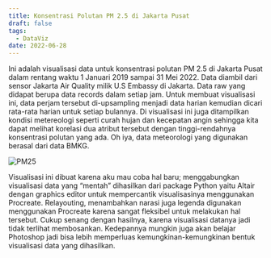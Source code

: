 ```yaml
---
title: Konsentrasi Polutan PM 2.5 di Jakarta Pusat
draft: false
tags:
  - DataViz
date: 2022-06-28
---
```


Ini adalah visualisasi data untuk konsentrasi polutan PM 2.5 di Jakarta Pusat dalam rentang waktu 1 Januari 2019 sampai 31 Mei 2022. Data diambil dari sensor Jakarta Air Quality milik U.S Embassy di Jakarta. Data raw yang didapat berupa data records dalam setiap jam. Untuk membuat visualisasi ini, data perjam tersebut di-upsampling menjadi data harian kemudian dicari rata-rata harian untuk setiap bulannya. Di visualisasi ini juga ditampilkan kondisi metereologi seperti curah hujan dan kecepatan angin sehingga kita dapat melihat korelasi dua atribut tersebut dengan tinggi-rendahnya konsentrasi polutan yang ada. Oh iya, data meteorologi yang digunakan berasal dari data BMKG.

![PM25](/images/pm25-jakpus.png)

Visualisasi ini dibuat karena aku mau coba hal baru; menggabungkan visualisasi data yang “mentah” dihasilkan dari package Python yaitu Altair dengan graphics editor untuk mempercantik visualisasinya menggunakan Procreate. Relayouting, menambahkan narasi juga legenda digunakan menggunakan Procreate karena sangat fleksibel untuk melakukan hal tersebut. Cukup senang dengan hasilnya, karena visualisasi datanya jadi tidak terlihat membosankan. Kedepannya mungkin juga akan belajar Photoshop jadi bisa lebih memperluas kemungkinan-kemungkinan bentuk visualisasi data yang dihasilkan.
